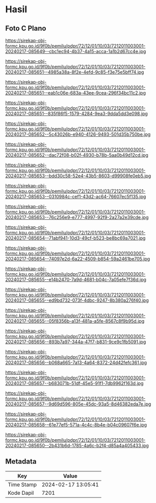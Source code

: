 # Hasil

## Foto C Plano

https://sirekap-obj-formc.kpu.go.id/9f0b/pemilu/pdpr/72/12/01/10/03/7212011003001-20240217-085649--cbc1ec94-4b37-4a15-acca-1a1b2d67cc4e.jpg

https://sirekap-obj-formc.kpu.go.id/9f0b/pemilu/pdpr/72/12/01/10/03/7212011003001-20240217-085651--4985a38a-8f2e-4efd-9c85-f3e75e5bff74.jpg

https://sirekap-obj-formc.kpu.go.id/9f0b/pemilu/pdpr/72/12/01/10/03/7212011003001-20240217-085651--eab1c06e-683a-43ee-9cea-296f34bc11c2.jpg

https://sirekap-obj-formc.kpu.go.id/9f0b/pemilu/pdpr/72/12/01/10/03/7212011003001-20240217-085651--835f86f5-1579-4284-9ea3-9dda5dd3e098.jpg

https://sirekap-obj-formc.kpu.go.id/9f0b/pemilu/pdpr/72/12/01/10/03/7212011003001-20240217-085652--5c43026b-e940-4126-9493-501d35b750be.jpg

https://sirekap-obj-formc.kpu.go.id/9f0b/pemilu/pdpr/72/12/01/10/03/7212011003001-20240217-085652--dac72f08-b02f-4930-b78b-5aa0b49d12cd.jpg

https://sirekap-obj-formc.kpu.go.id/9f0b/pemilu/pdpr/72/12/01/10/03/7212011003001-20240217-085653--bdd30c58-52e4-43b5-8603-d99908fe0eb5.jpg

https://sirekap-obj-formc.kpu.go.id/9f0b/pemilu/pdpr/72/12/01/10/03/7212011003001-20240217-085653--0310984c-cef1-43d2-ac64-76607ec5f135.jpg

https://sirekap-obj-formc.kpu.go.id/9f0b/pemilu/pdpr/72/12/01/10/03/7212011003001-20240217-085653--76c256e9-e777-4997-92f9-2a27a2e39cde.jpg

https://sirekap-obj-formc.kpu.go.id/9f0b/pemilu/pdpr/72/12/01/10/03/7212011003001-20240217-085654--71abf941-10d3-49cf-b523-be8bc69a7021.jpg

https://sirekap-obj-formc.kpu.go.id/9f0b/pemilu/pdpr/72/12/01/10/03/7212011003001-20240217-085654--74097e2d-6a22-4509-b854-59a2461be705.jpg

https://sirekap-obj-formc.kpu.go.id/9f0b/pemilu/pdpr/72/12/01/10/03/7212011003001-20240217-085655--e14b2470-7a9d-4681-b04c-7a05efe7f36d.jpg

https://sirekap-obj-formc.kpu.go.id/9f0b/pemilu/pdpr/72/12/01/10/03/7212011003001-20240217-085655--ed9bd732-073f-4dbc-9247-8b380a276f40.jpg

https://sirekap-obj-formc.kpu.go.id/9f0b/pemilu/pdpr/72/12/01/10/03/7212011003001-20240217-085655--05f8356b-a13f-481a-a5fe-8567c8f9b95d.jpg

https://sirekap-obj-formc.kpu.go.id/9f0b/pemilu/pdpr/72/12/01/10/03/7212011003001-20240217-085656--893b7a97-344a-47f7-b831-9ce9c1fb5091.jpg

https://sirekap-obj-formc.kpu.go.id/9f0b/pemilu/pdpr/72/12/01/10/03/7212011003001-20240217-085656--b068a665-7a13-4a64-8372-24d42fefc361.jpg

https://sirekap-obj-formc.kpu.go.id/9f0b/pemilu/pdpr/72/12/01/10/03/7212011003001-20240217-085657--b683071b-51df-45e5-91f1-7db9962f163d.jpg

https://sirekap-obj-formc.kpu.go.id/9f0b/pemilu/pdpr/72/12/01/10/03/7212011003001-20240217-085657--9d69d596-805e-45dc-93a5-8d46382eda7e.jpg

https://sirekap-obj-formc.kpu.go.id/9f0b/pemilu/pdpr/72/12/01/10/03/7212011003001-20240217-085658--61e77ef5-571a-4c4c-8b4e-b04c09607f6e.jpg

https://sirekap-obj-formc.kpu.go.id/9f0b/pemilu/pdpr/72/12/01/10/03/7212011003001-20240217-085650--2b431b6d-1785-4a6c-b2f4-d85a4a405433.jpg


## Metadata

| Key        | Value               |
| ---------- | ------------------- |
| Time Stamp | 2024-02-17 13:05:41 |
| Kode Dapil | 7201                |




